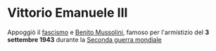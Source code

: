 # Vittorio Emanuele III
Appoggiò il [fascismo](fascismo.md) e [Benito Mussolini](Benito%20Mussolini.md), famoso per l'armistizio del **3 settembre 1943** durante la [Seconda guerra mondiale](Seconda%20guerra%20mondiale.md)